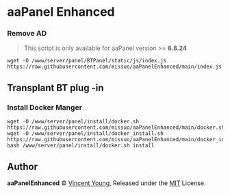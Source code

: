 # aaPanel Enhanced

### Remove AD
> This script is only available for aaPanel version >= **6.8.24**
~~~
wget -O /www/server/panel/BTPanel/static/js/index.js https://raw.githubusercontent.com/missuo/aaPanelEnhanced/main/index.js
~~~

## Transplant BT plug -in
### Install Docker Manger
~~~
wget -O /www/server/panel/install/docker.sh https://raw.githubusercontent.com/missuo/aaPanelEnhanced/main/docker.sh
wget -O /www/server/panel/install/docker_install.sh https://raw.githubusercontent.com/missuo/aaPanelEnhanced/main/docker_install.sh
bash /www/server/panel/install/docker.sh install
~~~

## Author

**aaPanelEnhanced** © [Vincent Young](https://github.com/missuo), Released under the [MIT](./LICENSE) License.<br>
